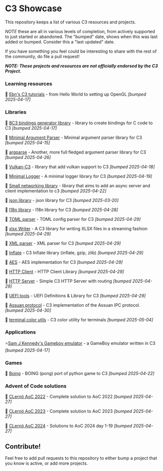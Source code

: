 # C3 Showcase

This repository keeps a list of various C3 resources and projects.

*NOTE* these are all in various levels of completion, from actively supported to just started or abandoned. The "bumped" date,
shows when this was last added or bumped. Consider this a "last updated" date.

If you have something you feel could be interesting to share with the rest of the community, do file a pull request!

***NOTE: These projects and resources are not officially endorsed by the C3 Project.***

### Learning resources

📖 [Ebn's C3 tutorials](https://ebn.codeberg.page/programming/c3/) - from Hello World to setting up OpenGL *[bumped 2025-04-17]*

### Libraries

📁 [BC3 bindings generator library](https://github.com/vssukharev/bc3) - library to create bindings for C code to C3 *[bumped 2025-04-17]*

📁 [Minimal Argument Parser](https://github.com/chaoticva/c3-argparser) - Minimal argument parser library for C3 *[bumped 2025-04-15]*

📁 [argparse](https://github.com/joshring/argparse) - Another, more full fledged argument parser library for C3 *[bumped 2025-04-26]*

📁 [Vulkan-C3](https://github.com/hucancode/vulkan-c3) - library that add vulkan support to C3 *[bumped 2025-04-18]*

📁 [Minimal Logger](https://github.com/chaoticva/c3-logger) - A minimal logger library for C3 *[bumped 2025-04-19]*

📁 [Small networking library](https://github.com/ygorpontelo/c3-server-lib) - library that aims to add an async server and client implementation to c3 *[bumped 2025-04-22]*

📁 [json library](https://github.com/hwchen/json-c3) - json library for C3 *[bumped 2025-03-20]*

📁 [I18n library](https://github.com/tahadostifam/i18n-c3) - I18n library for C3 *[bumped 2025-04-28]*

📁 [TOML parser](https://github.com/konimarti/toml.c3l) - TOML config parser for C3 *[bumped 2025-04-29]*

📁 [xlsx Writer](https://github.com/radekm/xlsx-writer) - A C3 library for writing XLSX files in a streaming fashion *[bumped 2025-04-29]*

📁 [XML parser](https://github.com/tonis2/xml.c3) - XML parser for C3 *[bumped 2025-04-29]*

📁 [Inflate](https://github.com/konimarti/tinf.c3l) - C3 Inflate library (inflate, gzip, zlib) *[bumped 2025-04-29]*

📁 [AES](https://github.com/konimarti/aes.c3l) - AES implementation for C3 *[bumped 2025-04-29]*

📁 [HTTP Client](https://github.com/tclesius/http.c3) - HTTP Client Library *[bumped 2025-04-29]*

📁 [HTTP Server](https://github.com/velikoss/c3-api) - Simple C3 HTTP Server with routing *[bumped 2025-04-29]*

📁 [UEFI tools](https://github.com/NotsoanoNimus/uefi.c3l) - UEFI Definitions & Library for C3 *[bumped 2025-04-29]*

📁 [Assuan protocol](https://github.com/konimarti/assuan.c3l) - C3 implementation of the Assuan IPC protocol. *[bumped 2025-04-30]*

📁 [terminal color utils](https://github.com/chaoticva/c3-colorutil) - C3 color utility for terminals *[bumped 2025-05-04]*

### Applications

⭐[Sam J Kennedy's Gameboy emulator](https://github.com/samjkennedy/gbc3) - a GameBoy emulator written in C3 *[bumped 2025-04-17]*

### Games

👾 [Boing](https://github.com/tekin-tontu/boing) - BOING (pong) port of python game to C3 *[bumped 2025-04-22]*

### Advent of Code solutions

🎅 [CLernö AoC 2022](https://github.com/lerno/aoc_2022_c3) - Complete solution to AoC 2022 *[bumped 2025-04-27]*

🎅 [CLernö AoC 2023](https://github.com/lerno/aoc_2023_c3) - Complete solution to AoC 2023 *[bumped 2025-04-27]*

🎅 [CLernö AoC 2024](https://github.com/lerno/aoc_2024_c3) - Solutions to AoC 2024 day 1-19 *[bumped 2025-04-27]*


## Contribute!

Feel free to add pull requests to this repository to either bump a project that you know is active, or add more projects.
